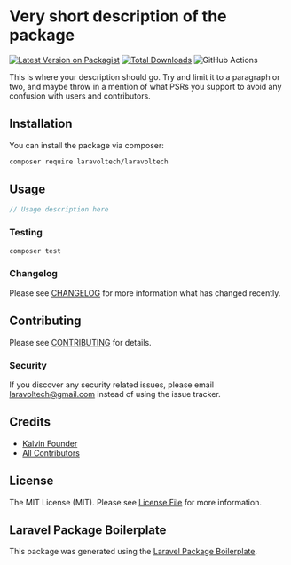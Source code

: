 # Very short description of the package

[![Latest Version on Packagist](https://img.shields.io/packagist/v/laravoltech/laravoltech.svg?style=flat-square)](https://packagist.org/packages/laravoltech/laravoltech)
[![Total Downloads](https://img.shields.io/packagist/dt/laravoltech/laravoltech.svg?style=flat-square)](https://packagist.org/packages/laravoltech/laravoltech)
![GitHub Actions](https://github.com/laravoltech/laravoltech/actions/workflows/main.yml/badge.svg)

This is where your description should go. Try and limit it to a paragraph or two, and maybe throw in a mention of what PSRs you support to avoid any confusion with users and contributors.

## Installation

You can install the package via composer:

```bash
composer require laravoltech/laravoltech
```

## Usage

```php
// Usage description here
```

### Testing

```bash
composer test
```

### Changelog

Please see [CHANGELOG](CHANGELOG.md) for more information what has changed recently.

## Contributing

Please see [CONTRIBUTING](CONTRIBUTING.md) for details.

### Security

If you discover any security related issues, please email laravoltech@gmail.com instead of using the issue tracker.

## Credits

-   [Kalvin Founder](https://github.com/laravoltech)
-   [All Contributors](../../contributors)

## License

The MIT License (MIT). Please see [License File](LICENSE.md) for more information.

## Laravel Package Boilerplate

This package was generated using the [Laravel Package Boilerplate](https://laravelpackageboilerplate.com).
